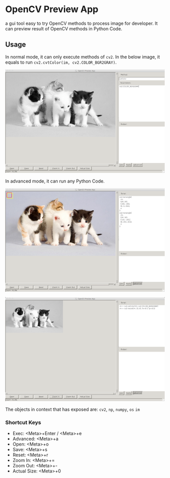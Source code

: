 # OpenCV Preview App

a gui tool easy to try OpenCV methods to process image for developer.
It can preview result of OpenCV methods in Python Code.

## Usage

In normal mode, it can only execute methods of `cv2`. In the below image,
it equals to run `cv2.cvtColor(im, cv2.COLOR_BGR2GRAY)`.

![](screenshots/normal-mode.png)

In advanced mode, it can run any Python Code.

![](screenshots/advanced-mode1.png)

![](screenshots/advanced-mode2.png)

The objects in context that has exposed are: `cv2`, `np`, `numpy`, `os` `im`

### Shortcut Keys

* Exec: &lt;Meta&gt;+Enter / &lt;Meta&gt;+e
* Advanced: &lt;Meta&gt;+a
* Open: &lt;Meta&gt;+o
* Save: &lt;Meta&gt;+s
* Reset: &lt;Meta&gt;+r
* Zoom In: &lt;Meta&gt;+=
* Zoom Out: &lt;Meta&gt;+-
* Actual Size: &lt;Meta&gt;+0
